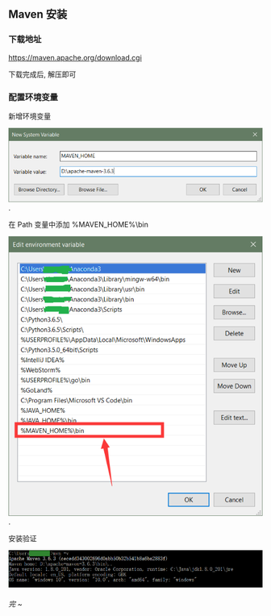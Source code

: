 ## Maven 安装

### 下载地址

https://maven.apache.org/download.cgi

下载完成后, 解压即可



### 配置环境变量

新增环境变量

![1576981706959](02_依赖管理.assets/1576981706959.png).

在 Path 变量中添加 %MAVEN_HOME%\bin

![1576982001268](02_依赖管理.assets/1576982001268.png).

安装验证

![1576982146610](02_依赖管理.assets/1576982146610.png)



###### 完  ~